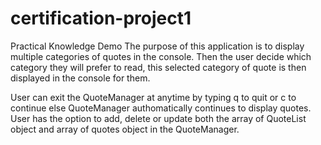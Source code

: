 # certification-project1
Practical Knowledge Demo 
The purpose of this application is to display multiple categories of quotes in the console. Then the user decide which category they will prefer to read, this selected category of quote is then displayed in the console for them. 

User can exit the QuoteManager at anytime by typing q to quit or c to continue else QuoteManager authomatically continues to display quotes.
User has the option to add, delete or update both the array of QuoteList object and array of quotes object in the QuoteManager.

